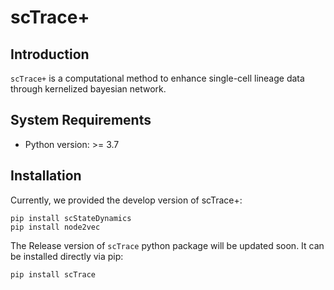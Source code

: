 # scTrace+

## Introduction
`scTrace+` is a computational method to enhance single-cell lineage data through kernelized bayesian network.

## System Requirements
- Python version: >= 3.7

## Installation

Currently, we provided the develop version of scTrace+:
```
pip install scStateDynamics
pip install node2vec
```

The Release version of `scTrace` python package will be updated soon. It can be installed directly via pip:
```
pip install scTrace
```
